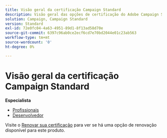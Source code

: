 ```yaml
---
title: Visão geral da certificação Campaign Standard
description: Visão geral das opções de certificação do Adobe Campaign Standard
solution: Campaign, Campaign Standard
version: Standard
exl-id: 72e0fc04-4a63-4951-89d1-8f13ad58d70e
source-git-commit: 6397c96ab0ce2ecf6cd7e70bd2044e01c23ab563
workflow-type: tm+mt
source-wordcount: '0'
ht-degree: 0%

---
```


# Visão geral da certificação Campaign Standard

**Especialista**

* [Profissionais](/help/certifications/acs/acs-e-business.md) <!--AD0-E307-->
* [Desenvolvedor](/help/certifications/acs/acs-e-developer.md) <!--AD0-E306-->

Visite o [Renovar sua certificação](/help/certifications/renew.md) para ver se há uma opção de renovação disponível para este produto.
